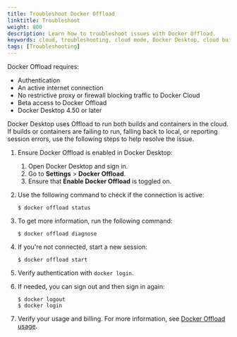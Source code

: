 ```yaml
---
title: Troubleshoot Docker Offload
linktitle: Troubleshoot
weight: 800
description: Learn how to troubleshoot issues with Docker Offload.
keywords: cloud, troubleshooting, cloud mode, Docker Desktop, cloud builder, usage
tags: [Troubleshooting]
---
```


Docker Offload requires:

- Authentication
- An active internet connection
- No restrictive proxy or firewall blocking traffic to Docker Cloud
- Beta access to Docker Offload
- Docker Desktop 4.50 or later

Docker Desktop uses Offload to run both builds and containers in the cloud.
If builds or containers are failing to run, falling back to local, or reporting
session errors, use the following steps to help resolve the issue.

1. Ensure Docker Offload is enabled in Docker Desktop:

   1. Open Docker Desktop and sign in.
   2. Go to **Settings** > **Docker Offload**.
   3. Ensure that **Enable Docker Offload** is toggled on.

2. Use the following command to check if the connection is active:

   ```console
   $ docker offload status
   ```

3. To get more information, run the following command:

   ```console
   $ docker offload diagnose
   ```

4. If you're not connected, start a new session:

   ```console
   $ docker offload start
   ```

5. Verify authentication with `docker login`.

6. If needed, you can sign out and then sign in again:

   ```console
   $ docker logout
   $ docker login
   ```

7. Verify your usage and billing. For more information, see [Docker Offload usage](/offload/usage/).